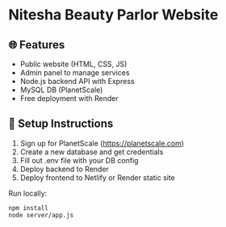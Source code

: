 # Nitesha Beauty Parlor Website

## 🌐 Features
- Public website (HTML, CSS, JS)
- Admin panel to manage services
- Node.js backend API with Express
- MySQL DB (PlanetScale)
- Free deployment with Render

## 🚀 Setup Instructions
1. Sign up for PlanetScale (https://planetscale.com)
2. Create a new database and get credentials
3. Fill out .env file with your DB config
4. Deploy backend to Render
5. Deploy frontend to Netlify or Render static site

Run locally:
```
npm install
node server/app.js
```
